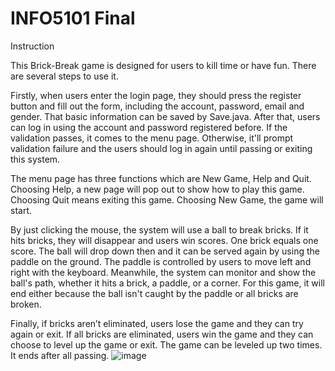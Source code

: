 # INFO5101 Final
Instruction

This Brick-Break game is designed for users to kill time or have fun. There are several steps to use it. 

Firstly, when users enter the login page, they should press the register button and fill out the form, including the account, password, email and gender. That basic information can be saved by Save.java. After that, users can log in using the account and password registered before. If the validation passes, it comes to the menu page. Otherwise, it'll prompt validation failure and the users should log in again until passing or exiting this system. 

The menu page has three functions which are New Game, Help and Quit. Choosing Help, a new page will pop out to show how to play this game. Choosing Quit means exiting this game. Choosing New Game, the game will start. 

By just clicking the mouse, the system will use a ball to break bricks. If it hits bricks, they will disappear and users win scores. One brick equals one score. The ball will drop down then and it can be served again by using the paddle on the ground. The paddle is controlled by users to move left and right with the keyboard. Meanwhile, the system can monitor and show the ball's path, whether it hits a brick, a paddle, or a corner. For this game, it will end either because the ball isn't caught by the paddle or all bricks are broken.

Finally, if bricks aren’t eliminated, users lose the game and they can try again or exit. If all bricks are eliminated, users win the game and they can choose to level up the game or exit. The game can be leveled up two times. It ends after all passing.
![image](https://user-images.githubusercontent.com/81730540/206829686-3f948db5-bd82-449d-b474-67ac06a758d3.png)
